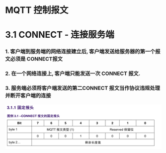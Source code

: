 # MQTT 控制报文

# 3.1 CONNECT - 连接服务端

### 1. 客户端到服务端的网络连接建立后, 客户端发送给服务器的第一个报文必须是 CONNECT报文
### 2. 在一个网络连接上, 客户端只能发送一次 CONNECT 报文.
### 3. 服务端必须将客户端发送的第二CONNECT 报文当作协议违规处理并断开客户端的连接 


![IoT-MQTT-06-c01](image/IoT-MQTT-06-c01.png)

